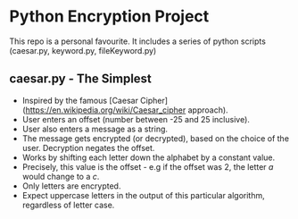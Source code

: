 # Python Encryption Project
This repo is a personal favourite. It includes a series of python scripts (caesar.py, keyword.py, fileKeyword.py)

caesar.py - The Simplest
-

- Inspired by the famous [Caesar Cipher](https://en.wikipedia.org/wiki/Caesar_cipher approach).
- User enters an offset (number between -25 and 25 inclusive).
- User also enters a message as a string.
- The message gets encrypted (or decrypted), based on the choice of the user. Decryption negates the offset.
- Works by shifting each letter down the alphabet by a constant value.
- Precisely, this value is the offset - e.g if the offset was 2, the letter *a* would change to a *c*.
- Only letters are encrypted.
- Expect uppercase letters in the output of this particular algorithm, regardless of letter case.
